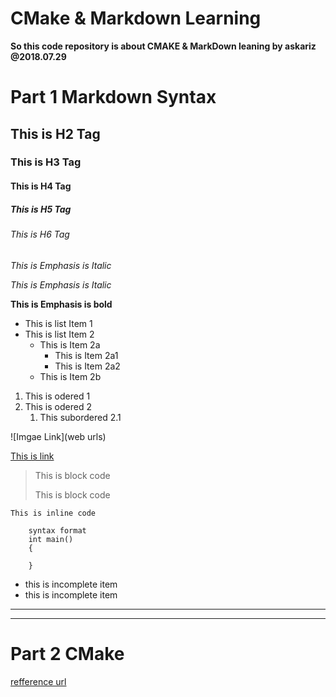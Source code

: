 # CMake & Markdown Learning 
 
**So this code repository is about CMAKE & MarkDown leaning by askariz @2018.07.29**

# Part 1 Markdown Syntax

## This is H2 Tag
### This is H3 Tag
#### This is H4 Tag
##### This is H5 Tag
###### This is H6 Tag

*This is Emphasis is Italic*

_This is Emphasis is Italic_

**This is Emphasis is bold**

* This is list Item 1
* This is list Item 2
    * This is Item 2a
        * This is Item 2a1
        * This is Item 2a2
    * This is Item 2b


1. This is odered 1
2. This is odered 2
    1. This subordered 2.1


![Imgae Link](web urls)


[This is link](https://github.com/askariz/cmake_learning)

> This is block code 
> 
> This is block code

`This is inline code ` 

````
    syntax format
    int main()
    {
        
    }
````

- this is incomplete item
- this is incomplete item
 
 ----
 *****


# Part 2 CMake

[refference url](https://cmake.org/cmake-tutorial/)
